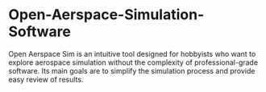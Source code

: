 # Open-Aerspace-Simulation-Software
Open Aerspace Sim is an intuitive tool designed for hobbyists who want to explore aerospace simulation without the complexity of professional-grade software. Its main goals are to simplify the simulation process and provide easy review of results.
